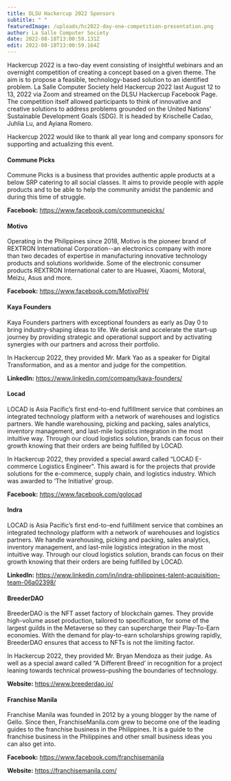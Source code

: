 ```yaml
---
title: DLSU Hackercup 2022 Sponsors
subtitle: " "
featuredImage: /uploads/hc2022-day-one-competition-presentation.png
author: La Salle Computer Society
date: 2022-08-18T13:00:59.131Z
edit: 2022-08-18T13:00:59.164Z
---
```

<!--StartFragment-->

Hackercup 2022 is a two-day event consisting of insightful webinars and an overnight competition of creating a concept based on a given theme. The aim is to propose a feasible, technology-based solution to an identified problem. La Salle Computer Society held Hackercup 2022 last August 12 to 13, 2022 via Zoom and streamed on the DLSU Hackercup Facebook Page. The competition itself allowed participants to think of innovative and creative solutions to address problems grounded on the United Nations' Sustainable Development Goals (SDG). It is headed by Krischelle Cadao, Juhlia Lu, and Ayiana Romero.  

Hackercup 2022 would like to thank all year long and company sponsors for supporting and actualizing this event.

#### Commune Picks

Commune Picks is a business that provides authentic apple products at a below SRP catering to all social classes. It aims to provide people with apple products and to be able to help the community amidst the pandemic and during this time of struggle. 

**Facebook:** https://www.facebook.com/communepicks/

#### Motivo

Operating in the Philippines since 2018, Motivo is the pioneer brand of REXTRON International Corporation--an electronics company with more than two decades of expertise in manufacturing innovative technology products and solutions worldwide. Some of the electronic consumer products REXTRON International cater to are Huawei, Xiaomi, Motoral, Meizu, Asus and more.

**Facebook:** https://www.facebook.com/MotivoPH/

#### Kaya Founders

Kaya Founders partners with exceptional founders as early as Day 0 to bring industry-shaping ideas to life. We derisk and accelerate the start-up journey by providing strategic and operational support and by activating synergies with our partners and across their portfolio.

In Hackercup 2022, they provided Mr. Mark Yao as a speaker for Digital Transformation, and as a mentor and judge for the competition.

**LinkedIn:** https://www.linkedin.com/company/kaya-founders/

#### Locad

LOCAD is Asia Pacific’s first end-to-end fulfillment service that combines an integrated technology platform with a network of warehouses and logistics partners. We handle warehousing, picking and packing, sales analytics, inventory management, and last-mile logistics integration in the most intuitive way. Through our cloud logistics solution, brands can focus on their growth knowing that their orders are being fulfilled by LOCAD.

In Hackercup 2022, they provided a special award called “LOCAD E-commerce Logistics Engineer". This award is for the projects that provide solutions for the e-commerce, supply chain, and logistics industry. Which was awarded to ‘The Initiative’ group.

**Facebook:** https://www.facebook.com/golocad

#### Indra

LOCAD is Asia Pacific’s first end-to-end fulfillment service that combines an integrated technology platform with a network of warehouses and logistics partners. We handle warehousing, picking and packing, sales analytics, inventory management, and last-mile logistics integration in the most intuitive way. Through our cloud logistics solution, brands can focus on their growth knowing that their orders are being fulfilled by LOCAD.

**LinkedIn:** https://www.linkedin.com/in/indra-philippines-talent-acquisition-team-06a02398/

#### BreederDAO

BreederDAO is the NFT asset factory of blockchain games. They provide high-volume asset production, tailored to specification, for some of the largest guilds in the Metaverse so they can supercharge their Play-To-Earn economies. With the demand for play-to-earn scholarships growing rapidly, BreederDAO ensures that access to NFTs is not the limiting factor.

In Hackercup 2022, they provided Mr. Bryan Mendoza as their judge. As well as a special award called “A Different Breed’  in recognition for a project leaning towards technical prowess–pushing the boundaries of technology. 

**Website:** https://www.breederdao.io/

#### Franchise Manila

Franchise Manila was founded in 2012 by a young blogger by the name of Gello. Since then, FranchiseManila.com grew to become one of the leading guides to the franchise business in the Philippines. It is a guide to the franchise business in the Philippines and other small business ideas you can also get into.

**Facebook:** https://www.facebook.com/franchisemanila

**Website:** https://franchisemanila.com/

<!--EndFragment-->